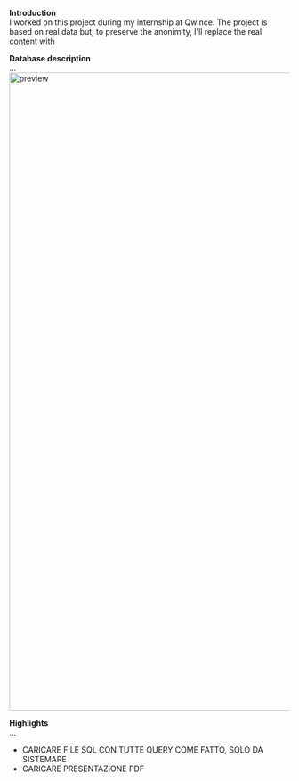 **Introduction**<br>
I worked on this project during my internship at Qwince. The project is based on real data but, to preserve the anonimity, I'll replace the real content with

**Database description**<br>
...<img width="1146" alt="preview" src="https://user-images.githubusercontent.com/119680854/219099204-d3488f4c-0343-43a5-923c-bb7ce21d77ca.png">



**Highlights**<br>
...



- CARICARE FILE SQL CON TUTTE QUERY COME FATTO, SOLO DA SISTEMARE
- CARICARE PRESENTAZIONE PDF

